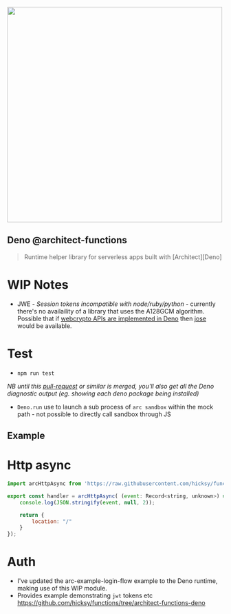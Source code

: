[<img src="https://s3-us-west-2.amazonaws.com/arc.codes/architect-logo-500b@2x.png" width=500>](https://www.npmjs.com/package/@architect/functions)

## Deno @architect-functions

> Runtime helper library for serverless apps built with [Architect][Deno]

# WIP Notes

- JWE - *_Session tokens incompatible with node/ruby/python_* - currently there's no availaility of a library that uses the A128GCM algorithm. Possible that if [webcrypto APIs are implemented in Deno](https://github.com/denoland/deno/issues/1891) then [jose](https://github.com/panva/jose) would be available. 

# Test

- `npm run test`

_NB until this [pull-request](https://github.com/architect/sandbox/pull/566) or similar is merged, you'll also get all the Deno diagnostic output (eg. showing each deno package being installed)_

- `Deno.run` use to launch a sub process of `arc sandbox` within the mock path - not possible to directly call sandbox through JS 

## Example

# Http async

```javascript
import arcHttpAsync from 'https://raw.githubusercontent.com/hicksy/functions/architect-functions-deno/src/http/async/index.js'

export const handler = arcHttpAsync( (event: Record<string, unknown>) => {
    console.log(JSON.stringify(event, null, 2));

    return {
        location: "/"
    }
});

```
# Auth
- I've updated the arc-example-login-flow example to the Deno runtime, making use of this WIP module. 
- Provides example demonstrating `jwt` tokens etc
https://github.com/hicksy/functions/tree/architect-functions-deno